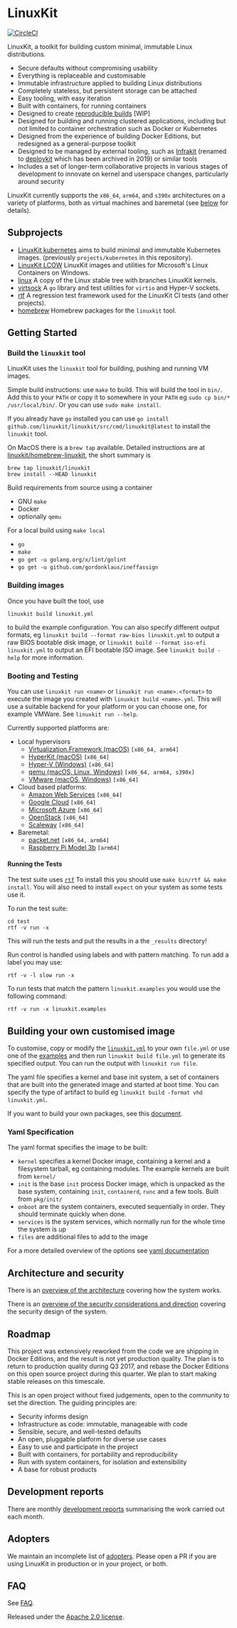 # LinuxKit

[![CircleCI](https://circleci.com/gh/linuxkit/linuxkit.svg?style=svg)](https://circleci.com/gh/linuxkit/linuxkit)

LinuxKit, a toolkit for building custom minimal, immutable Linux distributions.

- Secure defaults without compromising usability
- Everything is replaceable and customisable
- Immutable infrastructure applied to building Linux distributions
- Completely stateless, but persistent storage can be attached
- Easy tooling, with easy iteration
- Built with containers, for running containers
- Designed to create [reproducible builds](./docs/reproducible-builds.md) [WIP]
- Designed for building and running clustered applications, including but not limited to container orchestration such as Docker or Kubernetes
- Designed from the experience of building Docker Editions, but redesigned as a general-purpose toolkit
- Designed to be managed by external tooling, such as [Infrakit](https://github.com/docker/infrakit) (renamed to [deploykit](https://github.com/docker/deploykit) which has been archived in 2019) or similar tools
- Includes a set of longer-term collaborative projects in various stages of development to innovate on kernel and userspace changes, particularly around security

LinuxKit currently supports the `x86_64`, `arm64`, and `s390x` architectures on a variety of platforms, both as virtual machines and baremetal (see [below](#booting-and-testing) for details).

## Subprojects

- [LinuxKit kubernetes](https://github.com/linuxkit/kubernetes) aims to build minimal and immutable Kubernetes images. (previously `projects/kubernetes` in this repository).
- [LinuxKit LCOW](https://github.com/linuxkit/lcow) LinuxKit images and utilities for Microsoft's Linux Containers on Windows.
- [linux](https://github.com/linuxkit/linux) A copy of the Linux stable tree with branches LinuxKit kernels.
- [virtsock](https://github.com/linuxkit/virtsock) A `go` library and test utilities for `virtio` and Hyper-V sockets.
- [rtf](https://github.com/linuxkit/rtf) A regression test framework used for the LinuxKit CI tests (and other projects).
- [homebrew](https://github.com/linuxkit/homebrew-linuxkit) Homebrew packages for the `linuxkit` tool.

## Getting Started

### Build the `linuxkit` tool

LinuxKit uses the `linuxkit` tool for building, pushing and running VM images.

Simple build instructions: use `make` to build. This will build the tool in `bin/`. Add this
to your `PATH` or copy it to somewhere in your `PATH` eg `sudo cp bin/* /usr/local/bin/`. Or you can use `sudo make install`.

If you already have `go` installed you can use `go install github.com/linuxkit/linuxkit/src/cmd/linuxkit@latest` to install the `linuxkit` tool.

On MacOS there is a `brew tap` available. Detailed instructions are at [linuxkit/homebrew-linuxkit](https://github.com/linuxkit/homebrew-linuxkit),
the short summary is
```
brew tap linuxkit/linuxkit
brew install --HEAD linuxkit
```

Build requirements from source using a container
- GNU `make`
- Docker
- optionally `qemu`

For a local build using `make local`
- `go`
- `make`
- `go get -u golang.org/x/lint/golint`
- `go get -u github.com/gordonklaus/ineffassign`

### Building images

Once you have built the tool, use

```
linuxkit build linuxkit.yml
```
to build the example configuration. You can also specify different output formats, eg `linuxkit build --format raw-bios linuxkit.yml` to
output a raw BIOS bootable disk image, or `linuxkit build --format iso-efi linuxkit.yml` to output an EFI bootable ISO image. See `linuxkit build -help` for more information.

### Booting and Testing

You can use `linuxkit run <name>` or `linuxkit run <name>.<format>` to
execute the image you created with `linuxkit build <name>.yml`.  This
will use a suitable backend for your platform or you can choose one,
for example VMWare.  See `linuxkit run --help`.

Currently supported platforms are:
- Local hypervisors
  - [Virtualization.Framework (macOS)](docs/platform-virtualization-framework.md) `[x86_64, arm64]`
  - [HyperKit (macOS)](docs/platform-hyperkit.md) `[x86_64]`
  - [Hyper-V (Windows)](docs/platform-hyperv.md) `[x86_64]`
  - [qemu (macOS, Linux, Windows)](docs/platform-qemu.md) `[x86_64, arm64, s390x]`
  - [VMware (macOS, Windows)](docs/platform-vmware.md) `[x86_64]`
- Cloud based platforms:
  - [Amazon Web Services](docs/platform-aws.md) `[x86_64]`
  - [Google Cloud](docs/platform-gcp.md) `[x86_64]`
  - [Microsoft Azure](docs/platform-azure.md) `[x86_64]`
  - [OpenStack](docs/platform-openstack.md) `[x86_64]`
  - [Scaleway](docs/platform-scaleway.md) `[x86_64]`
- Baremetal:
  - [packet.net](docs/platform-packet.md) `[x86_64, arm64]`
  - [Raspberry Pi Model 3b](docs/platform-rpi3.md)  `[arm64]`


#### Running the Tests

The test suite uses [`rtf`](https://github.com/linuxkit/rtf) To
install this you should use `make bin/rtf && make install`. You will
also need to install `expect` on your system as some tests use it.

To run the test suite:

```
cd test
rtf -v run -x
```

This will run the tests and put the results in a the `_results` directory!

Run control is handled using labels and with pattern matching.
To run add a label you may use:

```
rtf -v -l slow run -x
```

To run tests that match the pattern `linuxkit.examples` you would use the following command:

```
rtf -v run -x linuxkit.examples
```

## Building your own customised image

To customise, copy or modify the [`linuxkit.yml`](linuxkit.yml) to your own `file.yml` or use one of the [examples](examples/) and then run `linuxkit build file.yml` to
generate its specified output. You can run the output with `linuxkit run file`.

The yaml file specifies a kernel and base init system, a set of containers that are built into the generated image and started at boot time. You can specify the type
of artifact to build eg `linuxkit build -format vhd linuxkit.yml`.

If you want to build your own packages, see this [document](docs/packages.md).

### Yaml Specification

The yaml format specifies the image to be built:

- `kernel` specifies a kernel Docker image, containing a kernel and a filesystem tarball, eg containing modules. The example kernels are built from `kernel/`
- `init` is the base `init` process Docker image, which is unpacked as the base system, containing `init`, `containerd`, `runc` and a few tools. Built from `pkg/init/`
- `onboot` are the system containers, executed sequentially in order. They should terminate quickly when done.
- `services` is the system services, which normally run for the whole time the system is up
- `files` are additional files to add to the image

For a more detailed overview of the options see [yaml documentation](docs/yaml.md)

## Architecture and security

There is an [overview of the architecture](docs/architecture.md) covering how the system works.

There is an [overview of the security considerations and direction](docs/security.md) covering the security design of the system.

## Roadmap

This project was extensively reworked from the code we are shipping in Docker Editions, and the result is not yet production quality. The plan is to return to production
quality during Q3 2017, and rebase the Docker Editions on this open source project during this quarter. We plan to start making stable releases on this timescale.

This is an open project without fixed judgements, open to the community to set the direction. The guiding principles are:
- Security informs design
- Infrastructure as code: immutable, manageable with code
- Sensible, secure, and well-tested defaults
- An open, pluggable platform for diverse use cases
- Easy to use and participate in the project
- Built with containers, for portability and reproducibility
- Run with system containers, for isolation and extensibility
- A base for robust products

## Development reports

There are monthly [development reports](reports/) summarising the work carried out each month.

## Adopters

We maintain an incomplete list of [adopters](ADOPTERS.md). Please open a PR if you are using LinuxKit in production or in your project, or both.

## FAQ

See [FAQ](docs/faq.md).

Released under the [Apache 2.0 license](LICENSE).
